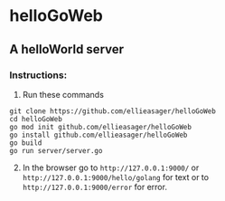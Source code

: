 # helloGoWeb

## A helloWorld server

### Instructions:

1. Run these commands
```
git clone https://github.com/ellieasager/helloGoWeb
cd helloGoWeb
go mod init github.com/ellieasager/helloGoWeb
go install github.com/ellieasager/helloGoWeb
go build
go run server/server.go
```

2. In the browser go to `http://127.0.0.1:9000/` or `http://127.0.0.1:9000/hello/golang` for text or to `http://127.0.0.1:9000/error` for error.
